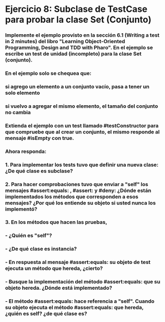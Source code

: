 # Ejercicio 8: Subclase de TestCase para probar la clase Set (Conjunto)

### Implemente el ejemplo provisto en la sección 6.1 (Writing a test in 2 minutes) del libro "Learning Object-Oriented Programming, Design and TDD with Pharo". En el ejemplo se escribe un test de unidad (incompleto) para la clase Set (conjunto).

### En el ejemplo solo se chequea que:
### si agrego un elemento a un conjunto vacío, pasa a tener un solo elemento
### si vuelvo a agregar el mismo elemento, el tamaño del conjunto no cambia

### Extienda el ejemplo con un test llamado #testConstructor para que compruebe que al crear un conjunto, el mismo responde al mensaje #isEmpty con true. 

### Ahora responda:
### 1. Para implementar los tests tuvo que definir una nueva clase: ¿De qué clase es subclase?
### 2. Para hacer comprobaciones tuvo que enviar a "self" los mensajes #assert:equals: , #assert: y #deny: ¿Dónde están implementados los métodos que corresponden a esos mensajes? ¿Por qué los entiende su objeto si usted nunca los implementó?
### 3. En los métodos que hacen las pruebas, 
### - ¿Quién es "self"? 
### - ¿De qué clase es instancia?
### - En respuesta al mensaje #assert:equals: su objeto de test ejecuta un método que hereda, ¿cierto?
### - Busque la implementación del método #assert:equals: que su objeto hereda. ¿Dónde está implementado?
### - El método #assert:equals: hace referencia a "self". Cuando su objeto ejecuta el método #assert:equals: que hereda, ¿quién es self? ¿de qué clase es? 


